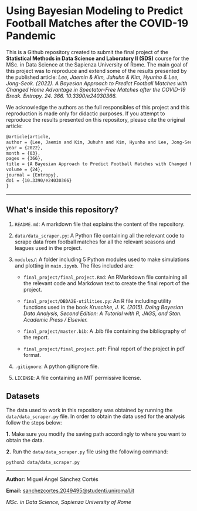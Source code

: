 # Using Bayesian Modeling to Predict Football Matches after the COVID-19 Pandemic

This is a Github repository created to submit the final project of the **Statistical Methods in Data Science and Laboratory II (SDS)** course for the MSc. in Data Science at the Sapienza University of Rome. The main goal of this project was to reproduce and extend some of the results presented by the published article: *Lee, Jaemin & Kim, Juhuhn & Kim, Hyunho & Lee, Jong-Seok. (2022). A Bayesian Approach to Predict Football Matches with Changed Home Advantage in Spectator-Free Matches after the COVID-19 Break. Entropy. 24. 366. 10.3390/e24030366.*

We acknowledge the authors as the full responsibles of this project and this reproduction is made only for didactic purposes. If you attempt to reproduce the results presented on this repository, please cite the original article:

```markdown
@article{article,
author = {Lee, Jaemin and Kim, Juhuhn and Kim, Hyunho and Lee, Jong-Seok},
year = {2022},
month = {03},
pages = {366},
title = {A Bayesian Approach to Predict Football Matches with Changed Home Advantage in Spectator-Free Matches after the COVID-19 Break},
volume = {24},
journal = {Entropy},
doi = {10.3390/e24030366}
}
```


--- 
## What's inside this repository?

1. `README.md`: A markdown file that explains the content of the repository.

2. `data/data_scraper.py`: A Python file containing all the relevant code to scrape data from football matches for all the relevant seasons and leagues used in the project.

3. ``modules/``: A folder including 5 Python modules used to make simulations and plotting in `main.ipynb`. The files included are:

    - `final_project/final_project.Rmd`: An RMarkdown file containing all the relevant code and Markdown text to create the final report of the project.

    - `final_project/DBDA2E-utilities.py`: An R file including utility functions used in the book *Kruschke, J. K. (2015). Doing Bayesian Data Analysis, Second Edition: A Tutorial with R, JAGS, and Stan. Academic Press / Elsevier.*

    - `final_project/master.bib`: A .bib file containing the bibliography of the report.

    - `final_project/final_project.pdf`: Final report of the project in pdf format.

4. ``.gitignore``: A python gitignore file.

5. `LICENSE`: A file containing an MIT permissive license.

## Datasets

The data used to work in this repository was obtained by running the `data/data_scraper.py` file. In order to obtain the data used for the analysis follow the steps below:

**1.** Make sure you modify the saving path accordingly to where you want to obtain the data.

**2.** Run the `data/data_scraper.py` file using the following command:

```bash
python3 data/data_scraper.py
```

---

**Author:** Miguel Ángel Sánchez Cortés

**Email:** sanchezcortes.2049495@studenti.uniroma1.it

*MSc. in Data Science, Sapienza University of Rome*
